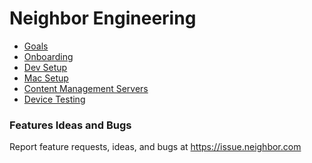 <!-- TITLE: Engineering -->
<!-- SUBTITLE: Product Central -->

# Neighbor Engineering
* [Goals](/engineering/goals)
* [Onboarding](/engineering/onboarding)
* [Dev Setup](/engineering/devsetup)
* [Mac Setup](/engineering/macsetup)
* [Content Management Servers](/engineering/content-management-servers)
* [Device Testing](/engineering/device-testing)

### Features Ideas and Bugs
Report feature requests, ideas, and bugs at <a href="http://issue.neighbor.com" target="_blank">https://issue.neighbor.com</a>
